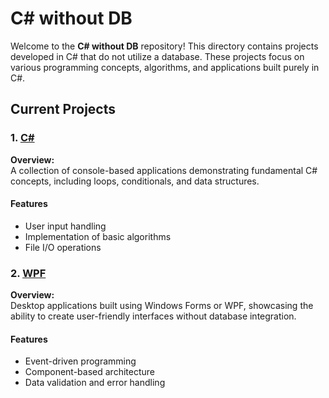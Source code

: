 # C# without DB

Welcome to the **C# without DB** repository! This directory contains projects developed in C# that do not utilize a database. These projects focus on various programming concepts, algorithms, and applications built purely in C#.

## Current Projects

### 1. [C#](https://github.com/melih0132/PROJECTS/tree/main/.NET-C%23/C%23%20without%20DB/C%23)

**Overview:**  
A collection of console-based applications demonstrating fundamental C# concepts, including loops, conditionals, and data structures.

#### Features
- User input handling
- Implementation of basic algorithms
- File I/O operations

### 2. [WPF](https://github.com/melih0132/PROJECTS/tree/main/.NET-C%23/C%23%20without%20DB/WPF)

**Overview:**  
Desktop applications built using Windows Forms or WPF, showcasing the ability to create user-friendly interfaces without database integration.

#### Features
- Event-driven programming
- Component-based architecture
- Data validation and error handling
